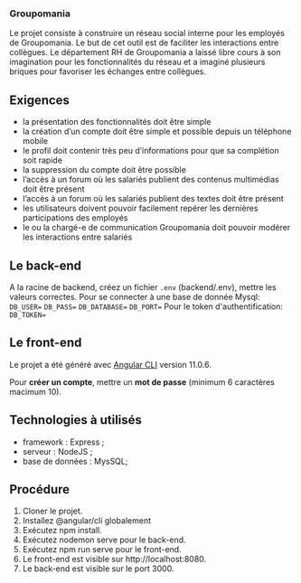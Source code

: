 ### Groupomania

Le projet consiste à construire un réseau social interne pour les employés de Groupomania. Le but de cet outil est de faciliter les interactions entre collègues. Le département RH de Groupomania a laissé libre cours à son imagination pour les fonctionnalités du réseau et a imaginé plusieurs briques pour favoriser les échanges entre collègues.

## Exigences

* la présentation des fonctionnalités doit être simple
* la création d’un compte doit être simple et possible depuis un téléphone mobile
* le profil doit contenir très peu d’informations pour que sa complétion soit rapide
* la suppression du compte doit être possible
* l’accès à un forum où les salariés publient des contenus multimédias doit être présent
* l’accès à un forum où les salariés publient des textes doit être présent
* les utilisateurs doivent pouvoir facilement repérer les dernières participations des employés
* le ou la chargé-e de communication Groupomania doit pouvoir modérer les interactions entre salariés


## Le back-end

A la racine de backend, créez un fichier `.env` (backend/.env), mettre les valeurs correctes.
Pour se connecter à une base de donnée Mysql:
`DB_USER=`
`DB_PASS=`
`DB_DATABASE=`
`DB_PORT=`
Pour le token d'authentification:
`DB_TOKEN=`


## Le front-end

Le projet a été généré avec [Angular CLI](https://github.com/angular/angular-cli) version 11.0.6.


Pour **créer un compte**, mettre un **mot de passe** (minimum 6 caractères macimum 10).


## Technologies à utilisés

* framework : Express ;
* serveur : NodeJS ;
* base de données : MysSQL;


## Procédure

1. Cloner le projet.
2. Installez @angular/cli globalement 
3. Exécutez npm install.
4. Exécutez nodemon serve pour le back-end.
5. Exécutez npm run serve pour le front-end.
6. Le front-end est visible sur http://localhost:8080.
7. Le back-end est visible sur le port 3000.
